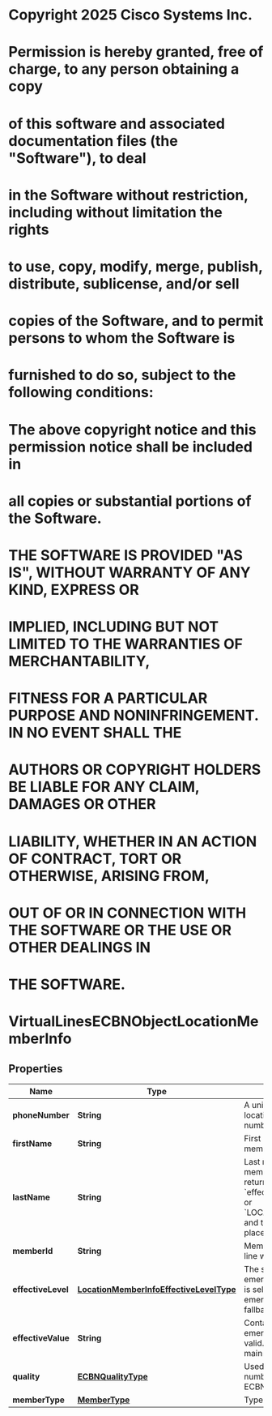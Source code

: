 <!--  Copyright 2025 Cisco Systems Inc.

Permission is hereby granted, free of charge, to any person obtaining a copy
of this software and associated documentation files (the "Software"), to deal
in the Software without restriction, including without limitation the rights
to use, copy, modify, merge, publish, distribute, sublicense, and/or sell
copies of the Software, and to permit persons to whom the Software is
furnished to do so, subject to the following conditions:

The above copyright notice and this permission notice shall be included in
all copies or substantial portions of the Software.

THE SOFTWARE IS PROVIDED "AS IS", WITHOUT WARRANTY OF ANY KIND, EXPRESS OR
IMPLIED, INCLUDING BUT NOT LIMITED TO THE WARRANTIES OF MERCHANTABILITY,
FITNESS FOR A PARTICULAR PURPOSE AND NONINFRINGEMENT. IN NO EVENT SHALL THE
AUTHORS OR COPYRIGHT HOLDERS BE LIABLE FOR ANY CLAIM, DAMAGES OR OTHER
LIABILITY, WHETHER IN AN ACTION OF CONTRACT, TORT OR OTHERWISE, ARISING FROM,
OUT OF OR IN CONNECTION WITH THE SOFTWARE OR THE USE OR OTHER DEALINGS IN
THE SOFTWARE.-->
# Copyright 2025 Cisco Systems Inc.
#
# Permission is hereby granted, free of charge, to any person obtaining a copy
# of this software and associated documentation files (the "Software"), to deal
# in the Software without restriction, including without limitation the rights
# to use, copy, modify, merge, publish, distribute, sublicense, and/or sell
# copies of the Software, and to permit persons to whom the Software is
# furnished to do so, subject to the following conditions:
#
# The above copyright notice and this permission notice shall be included in
# all copies or substantial portions of the Software.
#
# THE SOFTWARE IS PROVIDED "AS IS", WITHOUT WARRANTY OF ANY KIND, EXPRESS OR
# IMPLIED, INCLUDING BUT NOT LIMITED TO THE WARRANTIES OF MERCHANTABILITY,
# FITNESS FOR A PARTICULAR PURPOSE AND NONINFRINGEMENT. IN NO EVENT SHALL THE
# AUTHORS OR COPYRIGHT HOLDERS BE LIABLE FOR ANY CLAIM, DAMAGES OR OTHER
# LIABILITY, WHETHER IN AN ACTION OF CONTRACT, TORT OR OTHERWISE, ARISING FROM,
# OUT OF OR IN CONNECTION WITH THE SOFTWARE OR THE USE OR OTHER DEALINGS IN
# THE SOFTWARE.



# VirtualLinesECBNObjectLocationMemberInfo


## Properties

| Name | Type | Description | Notes |
|------------ | ------------- | ------------- | -------------|
|**phoneNumber** | **String** | A unique identifier for the location member&#39;s PSTN phone number. |  [optional] |
|**firstName** | **String** | First name for the location member. |  [optional] |
|**lastName** | **String** | Last name for the location member. This field will always return \&quot;.\&quot; when &#x60;effectiveLevel&#x60; is &#x60;DIRECT_LINE&#x60; or &#x60;LOCATION_MEMBER_NUMBER&#x60;, and the selected member is a place. |  [optional] |
|**memberId** | **String** | Member ID of user/place/virtual line within the location. |  [optional] |
|**effectiveLevel** | [**LocationMemberInfoEffectiveLevelType**](LocationMemberInfoEffectiveLevelType.md) | The source from which the emergency calling line ID (CLID) is selected for an actual emergency call, applying fallback rules as necessary. |  |
|**effectiveValue** | **String** | Contains the location-level emergency callback number if valid. If not, contains the user&#39;s main number if valid. |  [optional] |
|**quality** | [**ECBNQualityType**](ECBNQualityType.md) | Used to represent whether a number is a recommended ECBN. |  |
|**memberType** | [**MemberType**](MemberType.md) | Type of the member. |  [optional] |



